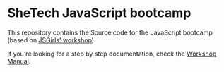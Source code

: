 # SheTech JavaScript bootcamp

This repository contains the Source code for the JavaScript bootcamp (based on [JSGirls' workshop](https://github.com/js-girls/workshop)).

If you're looking for a step by step documentation, check the [Workshop Manual](https://bootcamp.shetechitaly.org/).
